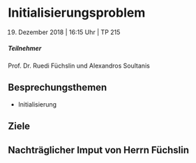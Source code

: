 # Initialisierungsproblem
19. Dezember 2018 | 16:15 Uhr | TP 215

##### Teilnehmer
Prof. Dr. Ruedi Füchslin und Alexandros Soultanis

## Besprechungsthemen
- Initialisierung

## Ziele


## Nachträglicher Imput von Herrn Füchslin

